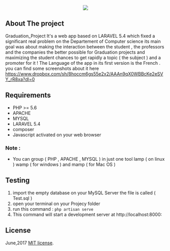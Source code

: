 <p align="center"><img src="https://laravel.com/assets/img/components/logo-laravel.svg"></p>



## About The project 
Graduation_Project  It's a web app based on LARAVEL 5.4 which fixed a significant real problem on the Departement of Computer science its main goal was about making the interaction between the student , the professors and the companies the better possible for Graduation projects and maximizing the student chances to get rapidly a topic ( the subject ) and a promoter for it !  The Language of the app in its first version is the French . you can find some screenshots about it here
https://www.dropbox.com/sh/8hoccm6gs55e2x2/AAAn9qX0WBBcKe2eSVY_rR8xa?dl=0

## Requirements
- PHP >= 5.6
- APACHE
- MYSQL
- LARAVEL 5.4
- composer 
- Javascript activated on your web browser 

### Note :
- You can group ( PHP , APACHE , MYSQL ) in just one tool  lamp ( on linux )  wamp ( for windows ) and mamp ( for Mac OS ) 

## Testing 
1) import the empty database  on your MySQL Server the file is called ( Test.sql )
2) open your terminal on your Projecy folder 
3) run this command : 
    ``` php artisan serve ```
4) This command will start a development server at http://localhost:8000:

## License
June,2017
[MIT license](http://opensource.org/licenses/MIT).

